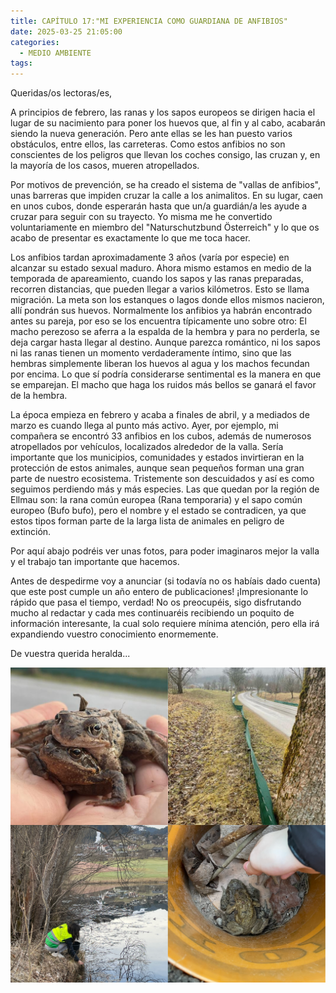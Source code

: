 ```yaml
---
title: CAPÍTULO 17:"MI EXPERIENCIA COMO GUARDIANA DE ANFIBIOS"
date: 2025-03-25 21:05:00
categories: 
  - MEDIO AMBIENTE
tags:
---
```


Queridas/os lectoras/es,

A principios de febrero, las ranas y los sapos europeos se dirigen hacia el lugar de su nacimiento para poner los huevos que, al fin y al cabo, acabarán siendo la nueva generación. Pero ante ellas se les han puesto varios obstáculos, entre ellos, las carreteras. Como estos anfibios no son conscientes de los peligros que llevan los coches consigo, las cruzan y, en la mayoría de los casos, mueren atropellados.

Por motivos de prevención, se ha creado el sistema de "vallas de anfibios", unas barreras que impiden cruzar la calle a los animalitos. En su lugar, caen en unos cubos, donde esperarán hasta que un/a guardián/a les ayude a cruzar para seguir con su trayecto. Yo misma me he convertido voluntariamente en miembro del "Naturschutzbund Österreich" y lo que os acabo de presentar es exactamente lo que me toca hacer.

Los anfibios tardan aproximadamente 3 años (varía por especie) en alcanzar su estado sexual maduro. Ahora mismo estamos en medio de la temporada de apareamiento, cuando los sapos y las ranas preparadas, recorren distancias, que pueden llegar a varios kilómetros. Esto se llama migración. La meta son los estanques o lagos donde ellos mismos nacieron, allí pondrán sus huevos. Normalmente los anfibios ya habrán encontrado antes su pareja, por eso se los encuentra típicamente uno sobre otro: El macho perezoso se aferra a la espalda de la hembra y para no perderla, se deja cargar hasta llegar al destino. Aunque parezca romántico, ni los sapos ni las ranas tienen un momento verdaderamente íntimo, sino que las hembras simplemente liberan los huevos al agua y los machos fecundan por encima. Lo que sí podría considerarse sentimental es la manera en que se emparejan. El macho que haga los ruidos más bellos se ganará el favor de la hembra.

La época empieza en febrero y acaba a finales de abril, y a mediados de marzo es cuando llega al punto más activo. Ayer, por ejemplo, mi compañera se encontró 33 anfibios en los cubos, además de numerosos atropellados por vehículos, localizados alrededor de la valla. Sería importante que los municipios, comunidades y estados invirtieran en la protección de estos animales, aunque sean pequeños forman una gran parte de nuestro ecosistema. Tristemente son descuidados y así es como seguimos perdiendo más y más especies. Las que quedan por la región de Ellmau son: la rana común europea (Rana temporaria) y el sapo común europeo (Bufo bufo), pero el nombre y el estado se contradicen, ya que estos tipos forman parte de la larga lista de animales en peligro de extinción.

Por aquí abajo podréis ver unas fotos, para poder imaginaros mejor la valla y el trabajo tan importante que hacemos.

Antes de despedirme voy a anunciar (si todavía no os habíais dado cuenta) que este post cumple un año entero de publicaciones! ¡Impresionante lo rápido que pasa el tiempo, verdad! No os preocupéis, sigo disfrutando mucho al redactar y cada mes continuaréis recibiendo un poquito de información interesante, la cual solo requiere mínima atención, pero ella irá expandiendo vuestro conocimiento enormemente.

De vuestra querida heralda...

![GUARDIANAS/ES DE ANFIBIOS](/images/ranas.png)